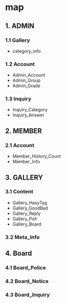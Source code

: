 # map

## 1. ADMIN

### 1.1 Gallery

* category\_info

### 1.2 Account

* Admin\_Account
* Admin\_Group
* Admin\_Grade

### 1.3 Inquiry

* Inquiry\_Category
* Inquiry\_Answer

## 2. MEMBER

### 2.1 Account

* Member\_History\_Count
* Member\_Info

## 3. GALLERY

### 3.1 Content

* Gallery\_HasyTag
* Gallery\_GoodBad
* Gallery\_Reply
* Gallery\_Poll
* Gallery\_Board

### 3.2 Meta\_Info

## 4. Board

### 4.1 Board\_Police

### 4.2 Board\_Notice

### 4.3 Board\_Inquiry







### 



